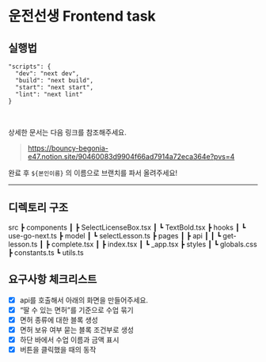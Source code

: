 # 운전선생 Frontend task

## 실행법

```
"scripts": {
  "dev": "next dev",
  "build": "next build",
  "start": "next start",
  "lint": "next lint"
}
```

<br>

상세한 문서는 다음 링크를 참조해주세요.

> https://bouncy-begonia-e47.notion.site/90460083d9904f66ad7914a72eca364e?pvs=4

완료 후 `${본인이름}` 의 이름으로 브랜치를 파서 올려주세요!

---

## 디렉토리 구조
src
 ┣ components
 ┃ ┣ SelectLicenseBox.tsx
 ┃ ┗ TextBold.tsx
 ┣ hooks
 ┃ ┗ use-go-next.ts
 ┣ model
 ┃ ┗ selectLesson.ts
 ┣ pages
 ┃ ┣ api
 ┃ ┃ ┗ get-lesson.ts
 ┃ ┣ complete.tsx
 ┃ ┣ index.tsx
 ┃ ┗ _app.tsx
 ┣ styles
 ┃ ┗ globals.css
 ┣ constants.ts
 ┗ utils.ts


## 요구사항 체크리스트
- [x] api를 호출해서 아래의 화면을 만들어주세요.
- [x] “딸 수 있는 면허”를 기준으로 수업 묶기
- [x] 면허 종류에 대한 블록 생성
- [x] 면허 보유 여부 묻는 블록 조건부로 생성
- [x] 하단 바에서 수업 이름과 금액 표시
- [x] 버튼을 클릭했을 때의 동작
